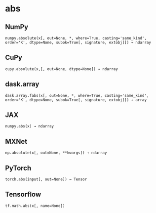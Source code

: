 # abs

## NumPy

```
numpy.absolute(x[, out=None, *, where=True, casting='same_kind', order='K', dtype=None, subok=True[, signature, extobj]]) → ndarray
```

## CuPy

```
cupy.absolute(x,[, out=None, dtype=None]) → ndarray
```

## dask.array

```
dask.array.fabs(x[, out=None, *, where=True, casting='same_kind', order='K', dtype=None, subok=True[, signature, extobj]]) → array
```

## JAX

```
numpy.abs(x) → ndarray
```

## MXNet

```
np.absolute(x[, out=None, **kwargs]) → ndarray
```

## PyTorch

```
torch.abs(input[, out=None]) → Tensor
```

## Tensorflow

```
tf.math.abs(x[, name=None])
```
